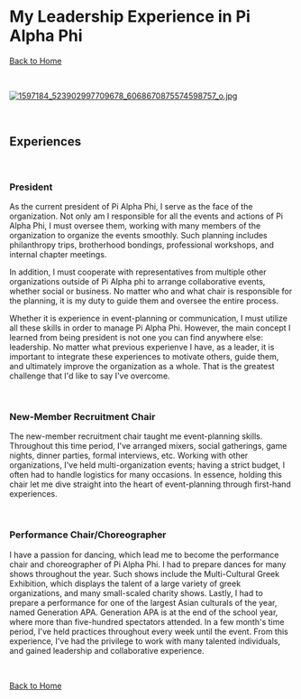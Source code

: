 # My Leadership Experience in Pi Alpha Phi

[Back to Home](https://forhago.github.io/brianye.github.io/)

<br>

[![1597184_523902997709678_6068670875574598757_o.jpg](https://s23.postimg.org/m38fsv5ej/1597184_523902997709678_6068670875574598757_o.jpg)](https://postimg.org/image/h4kxec1lj/)

<br>

## Experiences

<br>

### President

As the current president of Pi Alpha Phi, I serve as the face of the organization. Not only am I responsible for all the events and actions of Pi Alpha Phi, I must oversee them, working with many members of the organization to organize the events smoothly. Such planning includes philanthropy trips, brotherhood bondings, professional workshops, and internal chapter meetings. 

In addition, I must cooperate with representatives from multiple other organizations outside of Pi Alpha phi to arrange collaborative events, whether social or business. No matter who and what chair is responsible for the planning, it is my duty to guide them and oversee the entire process.

Whether it is experience in event-planning or communication, I must utilize all these skills in order to manage Pi Alpha Phi. However, the main concept I learned from being president is not one you can find anywhere else: leadership. No matter what previous experienve I have, as a leader, it is important to integrate these experiences to motivate others, guide them, and ultimately improve the organization as a whole. That is the greatest challenge that I'd like to say I've overcome.

<br>

### New-Member Recruitment Chair

The new-member recruitment chair taught me event-planning skills. Throughout this time period, I've arranged mixers, social gatherings, game nights, dinner parties, formal interviews, etc. Working with other organizations, I've held multi-organization events; having a strict budget, I often had to handle logistics for many occasions. In essence, holding this chair let me dive straight into the heart of event-planning through first-hand experiences.

<br>

### Performance Chair/Choreographer

I have a passion for dancing, which lead me to become the performance chair and choreographer of Pi Alpha Phi. I had to prepare dances for many shows throughout the year. Such shows include the Multi-Cultural Greek Exhibition, which displays the talent of a large variety of greek organizations, and many small-scaled charity shows. Lastly, I had to prepare a performance for one of the largest Asian culturals of the year, named Generation APA. Generation APA is at the end of the school year, where more than five-hundred spectators attended. In a few month's time period, I've held practices throughout every week until the event. From this experience, I've had the privilege to work with many talented individuals, and gained leadership and collaborative experience.

<br>

[Back to Home](https://forhago.github.io/brianye.github.io/)